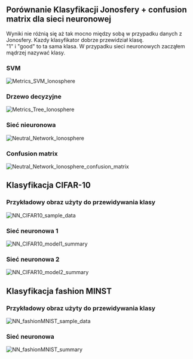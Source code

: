 ## Porównanie Klasyfikacji Jonosfery + confusion matrix dla sieci neuronowej
Wyniki nie różnią się aż tak mocno między sobą w przypadku danych z Jonosfery. Kazdy klasyfikator dobrze przewidział klasę.</br>
"1" i "good" to ta sama klasa. W przypadku sieci neuronowych zacząłem mądrzej nazywać klasy.
### SVM
![Metrics_SVM_Ionosphere](../lab4/Screenshots/Metrics_SVM_Ionosphere.png)
### Drzewo decyzyjne
![Metrics_Tree_Ionosphere](../lab4/Screenshots/Metrics_Tree_Ionosphere.png)
### Sieć nieuronowa
![Neutral_Network_Ionosphere](screenshots/NN_ionosphere_summary.png)
### Confusion matrix
![Neutral_Network_Ionosphere_confusion_matrix](screenshots/NN_ionosphere_confusion_matrix.png)

## Klasyfikacja CIFAR-10
### Przykładowy obraz użyty do przewidywania klasy
![NN_CIFAR10_sample_data](screenshots/NN_CIFAR10_sample_data.png)

### Sieć neuronowa 1
![NN_CIFAR10_model1_summary](screenshots/NN_CIFAR10_model1_summary.png)

### Sieć neuronowa 2
![NN_CIFAR10_model2_summary](screenshots/NN_CIFAR10_model2_summary.png)

## Klasyfikacja fashion MINST
### Przykładowy obraz użyty do przewidywania klasy
![NN_fashionMNIST_sample_data](screenshots/NN_fashionMNIST_sample_data.png)

### Sieć neuronowa
![NN_fashionMNIST_summary](screenshots/NN_fashionMNIST_summary.png)